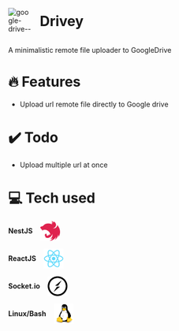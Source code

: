 <div style="display: flex; align-items: center; gap: 1rem">
  <img width="48" height="48" src="https://img.icons8.com/color/48/google-drive--v1.png" alt="google-drive--v1"/>
  <h1 style="border-bottom: none; margin-top: 1.5rem;">Drivey</h1>
</div>

A minimalistic remote file uploader to GoogleDrive

# 🔥 Features

- Upload url remote file directly to Google drive

# ✔️ Todo

- Upload multiple url at once

# 💻 Tech used

<div style="display: flex; flex-direction: column; gap: 1rem; width: 25vw">
    <div style="display: flex; gap: 1rem; align-items: center">
        <span style="font-weight: bold">NestJS</span>
        <img src="https://github.com/devicons/devicon/raw/master/icons/nestjs/nestjs-plain.svg" alt="NestJS" width="40" height="40" />
    </div>
    <div style="display: flex; gap: 1rem; align-items: center">
        <span style="font-weight: bold">ReactJS</span>
        <img src="https://github.com/devicons/devicon/raw/master/icons/react/react-original.svg" alt="ReactJS" width="40" height="40" />
    </div>
    <div style="display: flex; gap: 1rem; align-items: center">
        <span style="font-weight: bold">Socket.io</span>
        <img src="https://github.com/devicons/devicon/raw/master/icons/socketio/socketio-original.svg" alt="Socket.io" width="40" height="40" />
    </div>
     <div style="display: flex; gap: 1rem; align-items: center">
        <span style="font-weight: bold">Linux/Bash</span>
      <img src="https://github.com/devicons/devicon/raw/master/icons/linux/linux-original.svg" alt="Linux" width="40" height="40" />
    </div>
</div>
